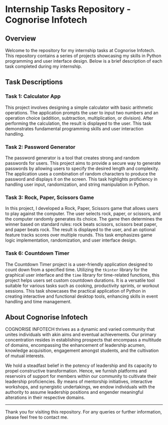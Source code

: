 # Internship Tasks Repository - Cognorise Infotech

## Overview

Welcome to the repository for my internship tasks at Cognorise Infotech. 
This repository contains a series of projects showcasing my skills in Python programming and user interface design. 
Below is a brief description of each task completed during my internship.

## Task Descriptions

### Task 1: Calculator App

This project involves designing a simple calculator with basic arithmetic operations. 
The application prompts the user to input two numbers and an operation choice (addition, subtraction, multiplication, or division). 
After performing the calculation, the result is displayed to the user. 
This task demonstrates fundamental programming skills and user interaction handling.

### Task 2: Password Generator

The password generator is a tool that creates strong and random passwords for users. 
This project aims to provide a secure way to generate passwords by allowing users to specify the desired length and complexity. 
The application uses a combination of random characters to produce the password and displays it on the screen. 
This task highlights proficiency in handling user input, randomization, and string manipulation in Python.

### Task 3: Rock, Paper, Scissors Game

In this project, I developed a Rock, Paper, Scissors game that allows users to play against the computer. 
The user selects rock, paper, or scissors, and the computer randomly generates its choice. 
The game then determines the winner based on standard rules: rock beats scissors, scissors beat paper, and paper beats rock. 
The result is displayed to the user, and an optional feature tracks scores over multiple rounds. 
This task emphasizes game logic implementation, randomization, and user interface design.

### Task 6: Countdown Timer

The Countdown Timer project is a user-friendly application designed to count down from a specified time. 
Utilizing the `tkinter` library for the graphical user interface and the `time` library for time-related functions, this project helps users set custom countdown durations. 
It is a versatile tool suitable for various tasks such as cooking, productivity sprints, or workout sessions. 
This task showcases the practical application of Python in creating interactive and functional desktop tools, enhancing skills in event handling and time management.

## About Cognorise Infotech

COGNORISE INFOTECH thrives as a dynamic and varied community that unites individuals with akin aims and eventual achievements. 
Our primary concentration resides in establishing prospects that encompass a multitude of domains, encompassing the enhancement of leadership acumen, knowledge acquisition, 
engagement amongst students, and the cultivation of mutual interests.

We hold a steadfast belief in the potency of leadership and its capacity to propel constructive transformation. 
Hence, we furnish platforms and reservoirs of support for members within our community to cultivate their leadership proficiencies. 
By means of mentorship initiatives, interactive workshops, and synergistic undertakings, we endow individuals with the authority to assume leadership positions and engender 
meaningful alterations in their respective domains.

---

Thank you for visiting this repository. For any queries or further information, please feel free to contact me.
